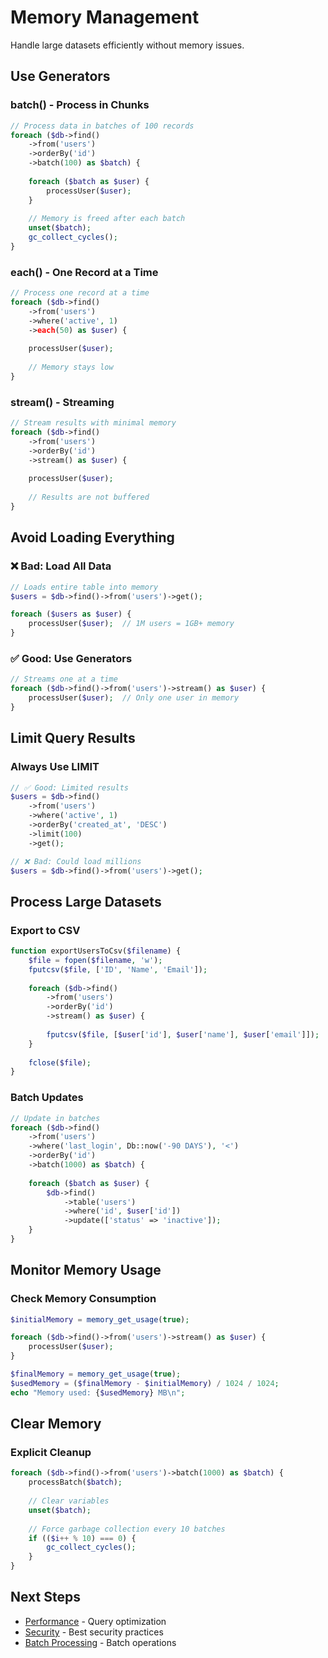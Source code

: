 # Memory Management

Handle large datasets efficiently without memory issues.

## Use Generators

### batch() - Process in Chunks

```php
// Process data in batches of 100 records
foreach ($db->find()
    ->from('users')
    ->orderBy('id')
    ->batch(100) as $batch) {
    
    foreach ($batch as $user) {
        processUser($user);
    }
    
    // Memory is freed after each batch
    unset($batch);
    gc_collect_cycles();
}
```

### each() - One Record at a Time

```php
// Process one record at a time
foreach ($db->find()
    ->from('users')
    ->where('active', 1)
    ->each(50) as $user) {
    
    processUser($user);
    
    // Memory stays low
}
```

### stream() - Streaming

```php
// Stream results with minimal memory
foreach ($db->find()
    ->from('users')
    ->orderBy('id')
    ->stream() as $user) {
    
    processUser($user);
    
    // Results are not buffered
}
```

## Avoid Loading Everything

### ❌ Bad: Load All Data

```php
// Loads entire table into memory
$users = $db->find()->from('users')->get();

foreach ($users as $user) {
    processUser($user);  // 1M users = 1GB+ memory
}
```

### ✅ Good: Use Generators

```php
// Streams one at a time
foreach ($db->find()->from('users')->stream() as $user) {
    processUser($user);  // Only one user in memory
}
```

## Limit Query Results

### Always Use LIMIT

```php
// ✅ Good: Limited results
$users = $db->find()
    ->from('users')
    ->where('active', 1)
    ->orderBy('created_at', 'DESC')
    ->limit(100)
    ->get();

// ❌ Bad: Could load millions
$users = $db->find()->from('users')->get();
```

## Process Large Datasets

### Export to CSV

```php
function exportUsersToCsv($filename) {
    $file = fopen($filename, 'w');
    fputcsv($file, ['ID', 'Name', 'Email']);
    
    foreach ($db->find()
        ->from('users')
        ->orderBy('id')
        ->stream() as $user) {
        
        fputcsv($file, [$user['id'], $user['name'], $user['email']]);
    }
    
    fclose($file);
}
```

### Batch Updates

```php
// Update in batches
foreach ($db->find()
    ->from('users')
    ->where('last_login', Db::now('-90 DAYS'), '<')
    ->orderBy('id')
    ->batch(1000) as $batch) {
    
    foreach ($batch as $user) {
        $db->find()
            ->table('users')
            ->where('id', $user['id'])
            ->update(['status' => 'inactive']);
    }
}
```

## Monitor Memory Usage

### Check Memory Consumption

```php
$initialMemory = memory_get_usage(true);

foreach ($db->find()->from('users')->stream() as $user) {
    processUser($user);
}

$finalMemory = memory_get_usage(true);
$usedMemory = ($finalMemory - $initialMemory) / 1024 / 1024;
echo "Memory used: {$usedMemory} MB\n";
```

## Clear Memory

### Explicit Cleanup

```php
foreach ($db->find()->from('users')->batch(1000) as $batch) {
    processBatch($batch);
    
    // Clear variables
    unset($batch);
    
    // Force garbage collection every 10 batches
    if (($i++ % 10) === 0) {
        gc_collect_cycles();
    }
}
```

## Next Steps

- [Performance](performance.md) - Query optimization
- [Security](security.md) - Best security practices
- [Batch Processing](../05-advanced-features/batch-processing.md) - Batch operations

